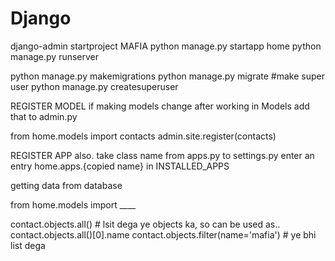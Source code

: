 # Django
django-admin startproject MAFIA
python manage.py startapp home
python manage.py runserver



python manage.py makemigrations
python manage.py migrate
#make super user
python manage.py createsuperuser

REGISTER MODEL
if making models change after working in Models
add that to admin.py 

from home.models import contacts
admin.site.register(contacts)

REGISTER APP
also. take class name from apps.py to settings.py
enter an entry 
home.apps.{copied name} in INSTALLED_APPS

getting data from database

from home.models import ____

contact.objects.all()  # lsit dega ye objects ka, so can be used as..
contact.objects.all()[0].name
contact.objects.filter(name='mafia') # ye bhi list dega
